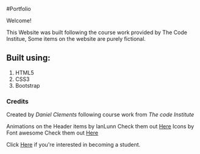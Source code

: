 #Portfolio

Welcome!

This Website was built following the course work provided by The Code Institue, Some items on the website are purely fictional.
## Built using:

1. HTML5
2. CSS3 
3. Bootstrap


### Credits

Created by *Daniel Clements* following course work from *The code Institute* 

Animations on the Header items by IanLunn Check them out [Here](https://github.com/IanLunn/Hover#downloadinstall)
Icons by Font awesome  Check them out [Here](https://fontawesome.com/)

Click [Here](https://codeinstitute.net) if you're interested in becoming a student.
